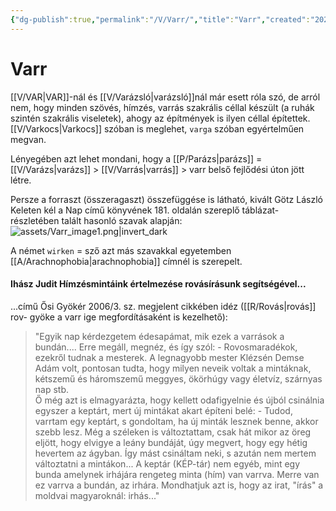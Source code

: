 ```yaml
---
{"dg-publish":true,"permalink":"/V/Varr/","title":"Varr","created":"2024-03-04T16:32","updated":"2024-03-04T16:32"}
---
```



# Varr

[[V/VAR\|VAR]]-nál és [[V/Varázsló\|varázsló]]nál már esett róla szó, de arról nem, hogy minden szövés, hímzés, varrás szakrális céllal készült (a ruhák szintén szakrális viseletek), ahogy az építmények is ilyen céllal építettek.  
[[V/Varkocs\|Varkocs]] szóban is meglehet, `varga` szóban egyértelműen megvan.  

Lényegében azt lehet mondani, hogy a [[P/Parázs\|parázs]] = [[V/Varázs\|varázs]] > [[V/Varrás\|varrás]] > varr belső fejlődési úton jött létre.  

Persze a forraszt (összeragaszt) összefüggése is látható, kivált Götz László Keleten kél a Nap című könyvének 181. oldalán szereplő táblázat-részletében talált hasonló szavak alapján:  
![assets/Varr_image1.png|invert_dark](/img/user/V/assets/Varr_image1.png)  

A német `wirken` = sző azt más szavakkal egyetemben [[A/Arachnophobia\|arachnophobia]] címnél is szerepelt.  

#### Ihász Judit Hímzésmintáink értelmezése rovásírásunk segítségével...

...című Ősi Gyökér 2006/3. sz. megjelent cikkében idéz ([[R/Rovás\|rovás]] rov- gyöke a varr ige megfordításaként is kezelhető):  
> "Egyik nap kérdezgetem édesapámat, mik ezek a varrások a bundán.... Erre megáll, megnéz, és így szól: - Rovosmaradékok, ezekről tudnak a mesterek. A legnagyobb mester Klézsén Demse Adám volt, pontosan tudta, hogy milyen neveik voltak a mintáknak, kétszemű és háromszemű meggyes, ökörhúgy vagy életvíz, szárnyas nap stb.  
> Ő még azt is elmagyarázta, hogy kellett odafigyelnie és újból csinálnia egyszer a keptárt, mert új mintákat akart építeni belé: - Tudod, varrtam egy keptárt, s gondoltam, ha új minták lesznek benne, akkor szebb lesz. Még a széleken is változtattam, csak hát mikor az öreg eljött, hogy elvigye a leány bundáját, úgy megvert, hogy egy hétig hevertem az ágyban. Így mást csináltam neki, s azután nem mertem változtatni a mintákon... A keptár (KÉP-tár) nem egyéb, mint egy bunda amelynek irhájára rengeteg minta (hím) van varrva. Merre van ez varrva a bundán, az irhára. Mondhatjuk azt is, hogy az irat, "írás" a moldvai magyaroknál: irhás..."  